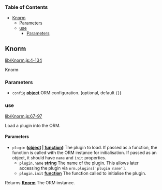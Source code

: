 <!-- Generated by documentation.js. Update this documentation by updating the source code. -->

### Table of Contents

-   [Knorm][1]
    -   [Parameters][2]
    -   [use][3]
        -   [Parameters][4]

## Knorm

[lib/Knorm.js:4-134][5]

Knorm

### Parameters

-   `config` **[object][6]** ORM configuration. (optional, default `{}`)

### use

[lib/Knorm.js:67-97][7]

Load a plugin into the ORM.

#### Parameters

-   `plugin` **([object][6] \| [function][8])** The plugin to load. If passed as a function,
    the function is called with the ORM instance for initialisation. If passed
    as an object, it should have `name` and `init` properties.
    -   `plugin.name` **[string][9]** The name of the plugin. This allows later
        accessing the plugin via `orm.plugins['plugin name']`.
    -   `plugin.init` **[function][8]** The function called to initialise the plugin.

Returns **[Knorm][10]** The ORM instance.

[1]: #knorm

[2]: #parameters

[3]: #use

[4]: #parameters-1

[5]: https://github.com/knorm/knorm/blob/aad519775de3921e91181dcd67948c55ff83a97a/lib/Knorm.js#L4-L134 "Source code on GitHub"

[6]: https://developer.mozilla.org/docs/Web/JavaScript/Reference/Global_Objects/Object

[7]: https://github.com/knorm/knorm/blob/aad519775de3921e91181dcd67948c55ff83a97a/lib/Knorm.js#L67-L97 "Source code on GitHub"

[8]: https://developer.mozilla.org/docs/Web/JavaScript/Reference/Statements/function

[9]: https://developer.mozilla.org/docs/Web/JavaScript/Reference/Global_Objects/String

[10]: #knorm
